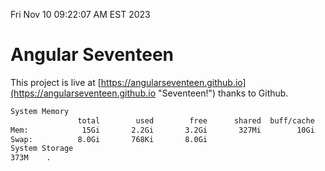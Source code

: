 Fri Nov 10 09:22:07 AM EST 2023

# Angular Seventeen


This project is live at [https://angularseventeen.github.io](https://angularseventeen.github.io "Seventeen!") thanks to Github.

```bash
System Memory
               total        used        free      shared  buff/cache   available
Mem:            15Gi       2.2Gi       3.2Gi       327Mi        10Gi        13Gi
Swap:          8.0Gi       768Ki       8.0Gi
System Storage
373M	.
